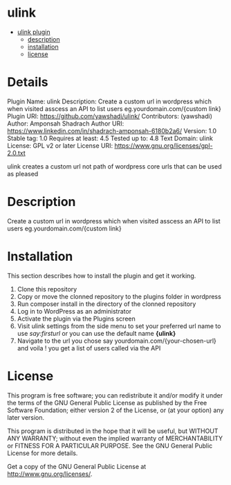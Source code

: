 # ulink


- [ulink plugin](#Details)
  - [description](#Description)
  - [installation](#Installation)
  - [license](#License)

# Details
Plugin Name:       ulink
Description:      Create a custom url in wordpress which when visited asscess an API to list users  eg.yourdomain.com/{custom link}
Plugin URI:        https://github.com/yawshadi/ulink/
Contributors:      (yawshadi)
Author:            Amponsah Shadrach
Author URI:        https://www.linkedin.com/in/shadrach-amponsah-6180b2a6/
Version:           1.0
Stable tag:        1.0
Requires at least: 4.5
Tested up to:      4.8
Text Domain:       ulink
License:           GPL v2 or later
License URI:       https://www.gnu.org/licenses/gpl-2.0.txt

ulink creates a custom url not path of wordpress core urls that can be used as pleased


# Description

Create a custom url in wordpress which when visited asscess an API to list users  eg.yourdomain.com/{custom link}


# Installation

This section describes how to install the plugin and get it working.

1. Clone this repository
2. Copy or move the clonned repository to the plugins folder in wordpress
3. Run composer install in the directory of the clonned repository 
4. Log in to WordPress as an administrator
5. Activate the plugin via the Plugins screen
6. Visit  ulink settings from the side menu to set your preferred url name to use *say:firsturl* or you can use the default name **{ulink}**
7. Navigate to the url you chose say yourdomain.com/{your-chosen-url} and voila ! you get a list of users called via the API


# License

This program is free software; you can redistribute it and/or
modify it under the terms of the GNU General Public License
as published by the Free Software Foundation; either version 2
of the License, or (at your option) any later version.

This program is distributed in the hope that it will be useful,
but WITHOUT ANY WARRANTY; without even the implied warranty of
MERCHANTABILITY or FITNESS FOR A PARTICULAR PURPOSE.  See the
GNU General Public License for more details.

Get a copy of the GNU General Public License at <http://www.gnu.org/licenses/>.



